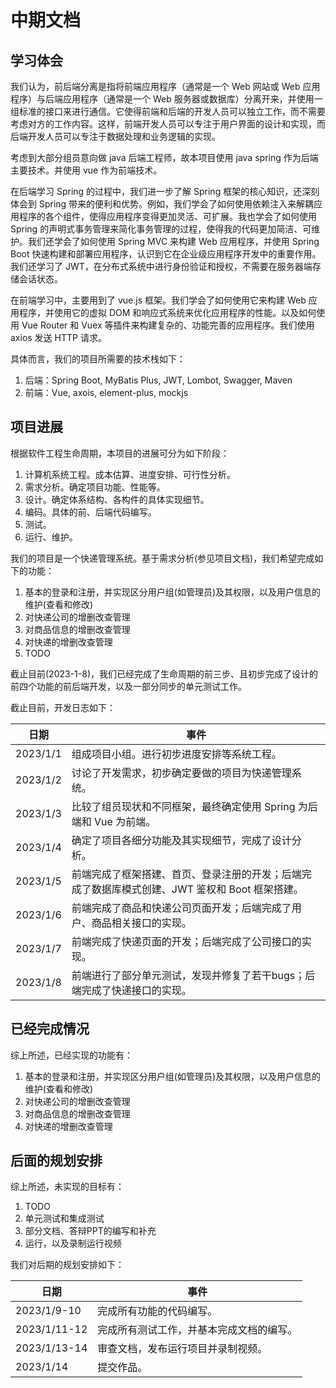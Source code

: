 # 中期文档

## 学习体会

我们认为，前后端分离是指将前端应用程序（通常是一个 Web 网站或 Web 应用程序）与后端应用程序（通常是一个 Web 服务器或数据库）分离开来，并使用一组标准的接口来进行通信。它使得前端和后端的开发人员可以独立工作，而不需要考虑对方的工作内容。这样，前端开发人员可以专注于用户界面的设计和实现，而后端开发人员可以专注于数据处理和业务逻辑的实现。

考虑到大部分组员意向做 java 后端工程师，故本项目使用 java spring 作为后端主要技术。并使用 vue 作为前端技术。

在后端学习 Spring 的过程中，我们进一步了解 Spring 框架的核心知识，还深刻体会到 Spring 带来的便利和优势。例如，我们学会了如何使用依赖注入来解耦应用程序的各个组件，使得应用程序变得更加灵活、可扩展。我也学会了如何使用 Spring 的声明式事务管理来简化事务管理的过程，使得我的代码更加简洁、可维护。我们还学会了如何使用 Spring MVC 来构建 Web 应用程序，并使用 Spring Boot 快速构建和部署应用程序，认识到它在企业级应用程序开发中的重要作用。我们还学习了 JWT，在分布式系统中进行身份验证和授权，不需要在服务器端存储会话状态。

在前端学习中，主要用到了 vue.js 框架。我们学会了如何使用它来构建 Web 应用程序，并使用它的虚拟 DOM 和响应式系统来优化应用程序的性能。以及如何使用 Vue Router 和 Vuex 等插件来构建复杂的、功能完善的应用程序。我们使用 axios 发送 HTTP 请求。

具体而言，我们的项目所需要的技术栈如下：

1. 后端：Spring Boot, MyBatis Plus, JWT, Lombot, Swagger, Maven
2. 前端：Vue, axois, element-plus, mockjs

## 项目进展

根据软件工程生命周期，本项目的进展可分为如下阶段：

1. 计算机系统工程。成本估算、进度安排、可行性分析。
2. 需求分析。确定项目功能、性能等。
3. 设计。确定体系结构、各构件的具体实现细节。
4. 编码。具体的前、后端代码编写。
5. 测试。
6. 运行、维护。

我们的项目是一个快递管理系统。基于需求分析(参见项目文档)，我们希望完成如下的功能：

1. 基本的登录和注册，并实现区分用户组(如管理员)及其权限，以及用户信息的维护(查看和修改)
2. 对快递公司的增删改查管理
3. 对商品信息的增删改查管理
4. 对快递的增删改查管理
5.  TODO

截止目前(2023-1-8)，我们已经完成了生命周期的前三步、且初步完成了设计的前四个功能的前后端开发，以及一部分同步的单元测试工作。

截止目前，开发日志如下：

| 日期     | 事件                                                         |
| -------- | ------------------------------------------------------------ |
| 2023/1/1 | 组成项目小组。进行初步进度安排等系统工程。                   |
| 2023/1/2 | 讨论了开发需求，初步确定要做的项目为快递管理系统。           |
| 2023/1/3 | 比较了组员现状和不同框架，最终确定使用 Spring 为后端和 Vue 为前端。 |
| 2023/1/4 | 确定了项目各细分功能及其实现细节，完成了设计分析。           |
| 2023/1/5 | 前端完成了框架搭建、首页、登录注册的开发；后端完成了数据库模式创建、JWT 鉴权和 Boot 框架搭建。 |
| 2023/1/6 | 前端完成了商品和快递公司页面开发；后端完成了用户、商品相关接口的实现。 |
| 2023/1/7 | 前端完成了快递页面的开发；后端完成了公司接口的实现。         |
| 2023/1/8 | 前端进行了部分单元测试，发现并修复了若干bugs；后端完成了快递接口的实现。 |



## 已经完成情况

综上所述，已经实现的功能有：

1. 基本的登录和注册，并实现区分用户组(如管理员)及其权限，以及用户信息的维护(查看和修改)
2. 对快递公司的增删改查管理
3. 对商品信息的增删改查管理
4. 对快递的增删改查管理



## 后面的规划安排

综上所述，未实现的目标有：

1. TODO
2. 单元测试和集成测试
3. 部分文档、答辩PPT的编写和补充
4. 运行，以及录制运行视频

我们对后期的规划安排如下：

| 日期         | 事件                                     |
| ------------ | ---------------------------------------- |
| 2023/1/9-10  | 完成所有功能的代码编写。                 |
| 2023/1/11-12 | 完成所有测试工作，并基本完成文档的编写。 |
| 2023/1/13-14 | 审查文档，发布运行项目并录制视频。       |
| 2023/1/14    | 提交作品。                               |